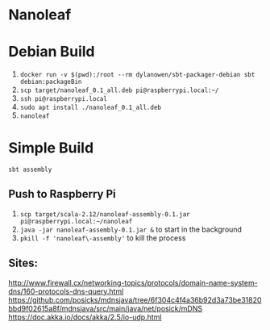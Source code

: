 # Nanoleaf

# Debian Build
1. `docker run -v $(pwd):/root --rm dylanowen/sbt-packager-debian sbt debian:packageBin`
2. `scp target/nanoleaf_0.1_all.deb pi@raspberrypi.local:~/`
3. `ssh pi@raspberrypi.local`
4. `sudo apt install ./nanoleaf_0.1_all.deb`
5. `nanoleaf`

# Simple Build
`sbt assembly`

## Push to Raspberry Pi
1. `scp target/scala-2.12/nanoleaf-assembly-0.1.jar pi@raspberrypi.local:~/nanoleaf`
2. `java -jar nanoleaf-assembly-0.1.jar &` to start in the background
3. `pkill -f 'nanoleaf\-assembly'` to kill the process

## Sites:
http://www.firewall.cx/networking-topics/protocols/domain-name-system-dns/160-protocols-dns-query.html
https://github.com/posicks/mdnsjava/tree/6f304c4f4a36b92d3a73be31820bbd9f02615a8f/mdnsjava/src/main/java/net/posick/mDNS
https://doc.akka.io/docs/akka/2.5/io-udp.html